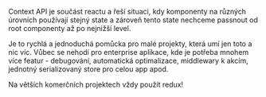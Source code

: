 Context API je součást reactu a řeší situaci, kdy komponenty na různých úrovních používají stejný state a
zároveň tento state nechceme passnout od root componenty až po nejnižší level.

Je to rychlá a jednoduchá pomůcka pro malé projekty, která umí jen toto a nic víc. Vůbec se nehodí pro
enterprise aplikace, kde je potřeba mnohem více featur - debugování, automatická optimalizace, middlewary k akcím, jednotný serializovaný store pro celou app apod.

Na větších komerčních projektech vždy použít redux!
